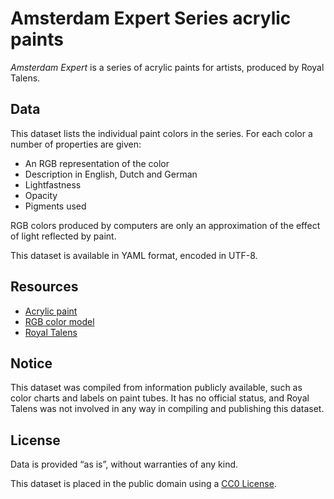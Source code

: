 # Amsterdam Expert Series acrylic paints

_Amsterdam Expert_ is a series of acrylic paints for artists, produced by Royal Talens.

## Data

This dataset lists the individual paint colors in the series. For each color a number of properties are given:

* An RGB representation of the color
* Description in English, Dutch and German
* Lightfastness
* Opacity
* Pigments used

RGB colors produced by computers are only an approximation of the effect of light reflected by paint.

This dataset is available in YAML format, encoded in UTF-8.

## Resources

* [Acrylic paint](https://en.wikipedia.org/wiki/Acrylic_paint)
* [RGB color model](https://en.wikipedia.org/wiki/RGB_color_model)
* [Royal Talens](https://en.wikipedia.org/wiki/Royal_Talens)

## Notice

This dataset was compiled from information publicly available, such as color charts and labels on paint tubes. It has no official status, and Royal Talens was not involved in any way in compiling and publishing this dataset. 

## License

Data is provided “as is”, without warranties of any kind.

This dataset is placed in the public domain using a [CC0 License](https://creativecommons.org/publicdomain/zero/1.0/).
